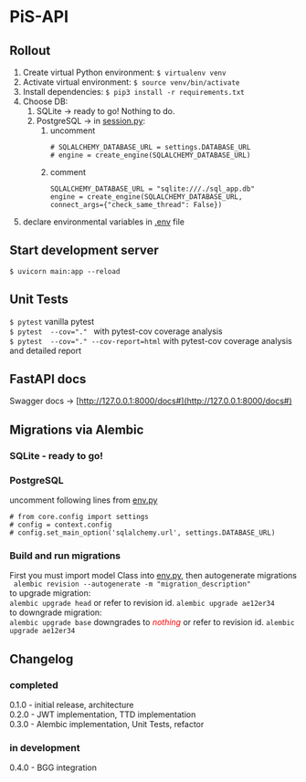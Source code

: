 
# PiS-API

## Rollout

1) Create virtual Python environment: 
   ```$ virtualenv venv```
2) Activate virtual environment: 
   ```$ source venv/bin/activate```
3) Install dependencies:
   ```$ pip3 install -r requirements.txt```
4) Choose DB: 
   1) SQLite -> ready to go! Nothing to do.
   2) PostgreSQL -> in [session.py](db/session.py):
      1) uncomment 
         ```
         # SQLALCHEMY_DATABASE_URL = settings.DATABASE_URL
         # engine = create_engine(SQLALCHEMY_DATABASE_URL)
      2) comment
         ```
         SQLALCHEMY_DATABASE_URL = "sqlite:///./sql_app.db"
         engine = create_engine(SQLALCHEMY_DATABASE_URL, connect_args={"check_same_thread": False})
5) declare environmental variables in [.env](.env) file

## Start development server

```$ uvicorn main:app --reload```

## Unit Tests

```$ pytest``` vanilla pytest  
```$ pytest  --cov="." ``` with pytest-cov coverage analysis  
```$ pytest  --cov="." --cov-report=html``` with pytest-cov coverage analysis and detailed report

## FastAPI docs

Swagger docs -> [http://127.0.0.1:8000/docs#](http://127.0.0.1:8000/docs#)

## Migrations via Alembic

### SQLite - ready to go!

### PostgreSQL

uncomment following lines from [env.py](alembic/env.py)  
```
# from core.config import settings
# config = context.config
# config.set_main_option('sqlalchemy.url', settings.DATABASE_URL)
```

### Build and run migrations

First you must import model Class into [env.py](alembic/env.py), then autogenerate migrations  
``` alembic revision --autogenerate -m "migration_description"```  
to upgrade migration:  
```alembic upgrade head``` or refer to revision id. ```alembic upgrade ae12er34```  
to downgrade migration:  
```alembic upgrade base``` downgrades to <span style="color:red">*nothing*</span> or refer to revision id. ```alembic upgrade ae12er34``` 

## Changelog

### completed

0.1.0 - initial release, architecture  
0.2.0 - JWT implementation, TTD implementation  
0.3.0 - Alembic implementation, Unit Tests, refactor

### in development 

0.4.0 - BGG integration
